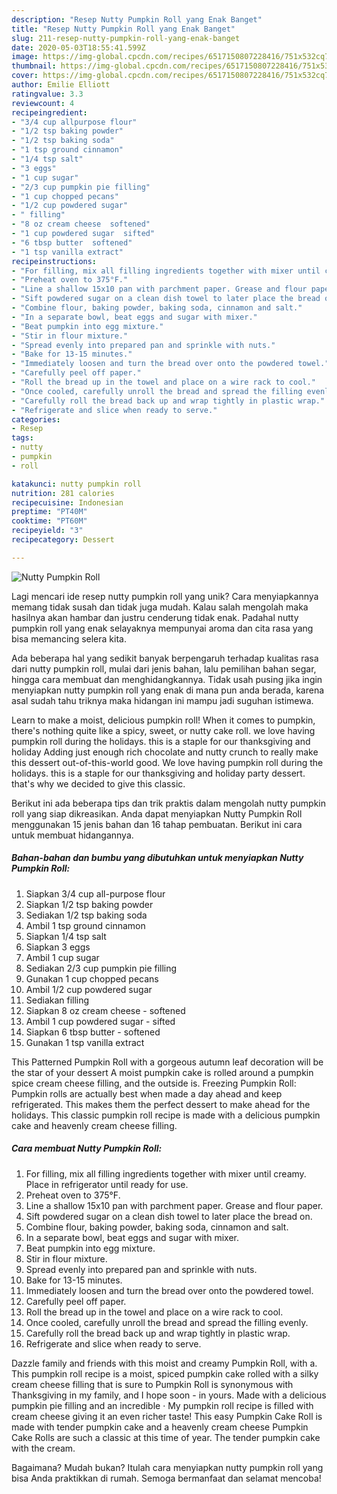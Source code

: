 ```yaml
---
description: "Resep Nutty Pumpkin Roll yang Enak Banget"
title: "Resep Nutty Pumpkin Roll yang Enak Banget"
slug: 211-resep-nutty-pumpkin-roll-yang-enak-banget
date: 2020-05-03T18:55:41.599Z
image: https://img-global.cpcdn.com/recipes/6517150807228416/751x532cq70/nutty-pumpkin-roll-recipe-main-photo.jpg
thumbnail: https://img-global.cpcdn.com/recipes/6517150807228416/751x532cq70/nutty-pumpkin-roll-recipe-main-photo.jpg
cover: https://img-global.cpcdn.com/recipes/6517150807228416/751x532cq70/nutty-pumpkin-roll-recipe-main-photo.jpg
author: Emilie Elliott
ratingvalue: 3.3
reviewcount: 4
recipeingredient:
- "3/4 cup allpurpose flour"
- "1/2 tsp baking powder"
- "1/2 tsp baking soda"
- "1 tsp ground cinnamon"
- "1/4 tsp salt"
- "3 eggs"
- "1 cup sugar"
- "2/3 cup pumpkin pie filling"
- "1 cup chopped pecans"
- "1/2 cup powdered sugar"
- " filling"
- "8 oz cream cheese  softened"
- "1 cup powdered sugar  sifted"
- "6 tbsp butter  softened"
- "1 tsp vanilla extract"
recipeinstructions:
- "For filling, mix all filling ingredients together with mixer until creamy. Place in refrigerator until ready for use."
- "Preheat oven to 375°F."
- "Line a shallow 15x10 pan with parchment paper. Grease and flour paper."
- "Sift powdered sugar on a clean dish towel to later place the bread on."
- "Combine flour, baking powder, baking soda, cinnamon and salt."
- "In a separate bowl, beat eggs and sugar with mixer."
- "Beat pumpkin into egg mixture."
- "Stir in flour mixture."
- "Spread evenly into prepared pan and sprinkle with nuts."
- "Bake for 13-15 minutes."
- "Immediately loosen and turn the bread over onto the powdered towel."
- "Carefully peel off paper."
- "Roll the bread up in the towel and place on a wire rack to cool."
- "Once cooled, carefully unroll the bread and spread the filling evenly."
- "Carefully roll the bread back up and wrap tightly in plastic wrap."
- "Refrigerate and slice when ready to serve."
categories:
- Resep
tags:
- nutty
- pumpkin
- roll

katakunci: nutty pumpkin roll 
nutrition: 281 calories
recipecuisine: Indonesian
preptime: "PT40M"
cooktime: "PT60M"
recipeyield: "3"
recipecategory: Dessert

---
```



![Nutty Pumpkin Roll](https://img-global.cpcdn.com/recipes/6517150807228416/751x532cq70/nutty-pumpkin-roll-recipe-main-photo.jpg)

Lagi mencari ide resep nutty pumpkin roll yang unik? Cara menyiapkannya memang tidak susah dan tidak juga mudah. Kalau salah mengolah maka hasilnya akan hambar dan justru cenderung tidak enak. Padahal nutty pumpkin roll yang enak selayaknya mempunyai aroma dan cita rasa yang bisa memancing selera kita.

Ada beberapa hal yang sedikit banyak berpengaruh terhadap kualitas rasa dari nutty pumpkin roll, mulai dari jenis bahan, lalu pemilihan bahan segar, hingga cara membuat dan menghidangkannya. Tidak usah pusing jika ingin menyiapkan nutty pumpkin roll yang enak di mana pun anda berada, karena asal sudah tahu triknya maka hidangan ini mampu jadi suguhan istimewa.

Learn to make a moist, delicious pumpkin roll! When it comes to pumpkin, there&#39;s nothing quite like a spicy, sweet, or nutty cake roll. we love having pumpkin roll during the holidays. this is a staple for our thanksgiving and holiday Adding just enough rich chocolate and nutty crunch to really make this dessert out-of-this-world good. We love having pumpkin roll during the holidays. this is a staple for our thanksgiving and holiday party dessert. that&#39;s why we decided to give this classic.


Berikut ini ada beberapa tips dan trik praktis dalam mengolah nutty pumpkin roll yang siap dikreasikan. Anda dapat menyiapkan Nutty Pumpkin Roll menggunakan 15 jenis bahan dan 16 tahap pembuatan. Berikut ini cara untuk membuat hidangannya.

<!--inarticleads1-->

##### Bahan-bahan dan bumbu yang dibutuhkan untuk menyiapkan Nutty Pumpkin Roll:

1. Siapkan 3/4 cup all-purpose flour
1. Siapkan 1/2 tsp baking powder
1. Sediakan 1/2 tsp baking soda
1. Ambil 1 tsp ground cinnamon
1. Siapkan 1/4 tsp salt
1. Siapkan 3 eggs
1. Ambil 1 cup sugar
1. Sediakan 2/3 cup pumpkin pie filling
1. Gunakan 1 cup chopped pecans
1. Ambil 1/2 cup powdered sugar
1. Sediakan  filling
1. Siapkan 8 oz cream cheese - softened
1. Ambil 1 cup powdered sugar - sifted
1. Siapkan 6 tbsp butter - softened
1. Gunakan 1 tsp vanilla extract


This Patterned Pumpkin Roll with a gorgeous autumn leaf decoration will be the star of your dessert A moist pumpkin cake is rolled around a pumpkin spice cream cheese filling, and the outside is. Freezing Pumpkin Roll: Pumpkin rolls are actually best when made a day ahead and keep refrigerated. This makes them the perfect dessert to make ahead for the holidays. This classic pumpkin roll recipe is made with a delicious pumpkin cake and heavenly cream cheese filling. 

<!--inarticleads2-->

##### Cara membuat Nutty Pumpkin Roll:

1. For filling, mix all filling ingredients together with mixer until creamy. Place in refrigerator until ready for use.
1. Preheat oven to 375°F.
1. Line a shallow 15x10 pan with parchment paper. Grease and flour paper.
1. Sift powdered sugar on a clean dish towel to later place the bread on.
1. Combine flour, baking powder, baking soda, cinnamon and salt.
1. In a separate bowl, beat eggs and sugar with mixer.
1. Beat pumpkin into egg mixture.
1. Stir in flour mixture.
1. Spread evenly into prepared pan and sprinkle with nuts.
1. Bake for 13-15 minutes.
1. Immediately loosen and turn the bread over onto the powdered towel.
1. Carefully peel off paper.
1. Roll the bread up in the towel and place on a wire rack to cool.
1. Once cooled, carefully unroll the bread and spread the filling evenly.
1. Carefully roll the bread back up and wrap tightly in plastic wrap.
1. Refrigerate and slice when ready to serve.


Dazzle family and friends with this moist and creamy Pumpkin Roll, with a. This pumpkin roll recipe is a moist, spiced pumpkin cake rolled with a silky cream cheese filling that is sure to Pumpkin Roll is synonymous with Thanksgiving in my family, and I hope soon - in yours. Made with a delicious pumpkin pie filling and an incredible · My pumpkin roll recipe is filled with cream cheese giving it an even richer taste! This easy Pumpkin Cake Roll is made with tender pumpkin cake and a heavenly cream cheese Pumpkin Cake Rolls are such a classic at this time of year. The tender pumpkin cake with the cream. 

Bagaimana? Mudah bukan? Itulah cara menyiapkan nutty pumpkin roll yang bisa Anda praktikkan di rumah. Semoga bermanfaat dan selamat mencoba!
